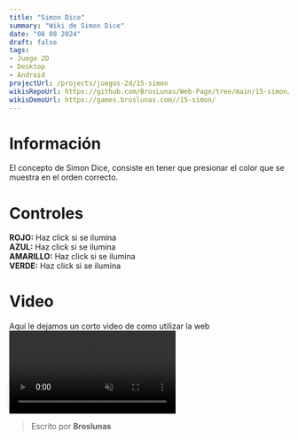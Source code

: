 ```yaml
---
title: "Simon Dice"
summary: "Wiki de Simon Dice"
date: "08 08 2024"
draft: false
tags:
- Juego 2D
- Desktop
- Android
projectUrl: /projects/juegos-2d/15-simon
wikisRepoUrl: https://github.com/BrosLunas/Web-Page/tree/main/15-simon/
wikisDemoUrl: https://games.broslunas.com//15-simon/
---
```

# Información
El concepto de Simon Dice, consiste en tener que presionar el color que se muestra en el orden correcto.

# Controles
<b>ROJO:</b> Haz click si se ilumina <br>
<b>AZUL:</b> Haz click si se ilumina <br>
<b>AMARILLO:</b> Haz click si se ilumina <br>
<b>VERDE:</b> Haz click si se ilumina <br> 


# Video
Aquí le dejamos un corto video de como utilizar la web
<video class="container video" controls muted>
    <source src="/assets/video/gameplay/simon.mp4" type="video/mp4">
</video>

> Escrito por **Broslunas**
